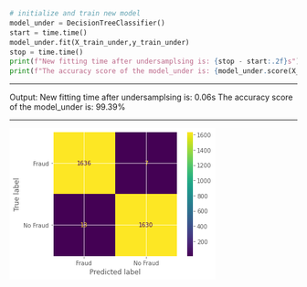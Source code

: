 ```python
# initialize and train new model 
model_under = DecisionTreeClassifier()
start = time.time()
model_under.fit(X_train_under,y_train_under)
stop = time.time()
print(f"New fitting time after undersamplsing is: {stop - start:.2f}s")
print(f"The accuracy score of the model_under is: {model_under.score(X_test_under,y_test_under)*100:.2f}%")
```
---
Output:
New fitting time after undersamplsing is: 0.06s
The accuracy score of the model_under is: 99.39%

---
![](6b1a94c3-9b8a-4df7-bd56-7c2e31f60ad6.png)